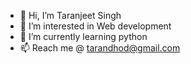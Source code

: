 - 👋 Hi, I’m Taranjeet Singh
- 👀 I’m interested in Web development
- 🌱 I’m currently learning python
- 📫 Reach me @ tarandhod@gmail.com

<!---
tarandhod/tarandhod is a ✨ special ✨ repository because its `README.md` (this file) appears on your GitHub profile.
You can click the Preview link to take a look at your changes.
--->
